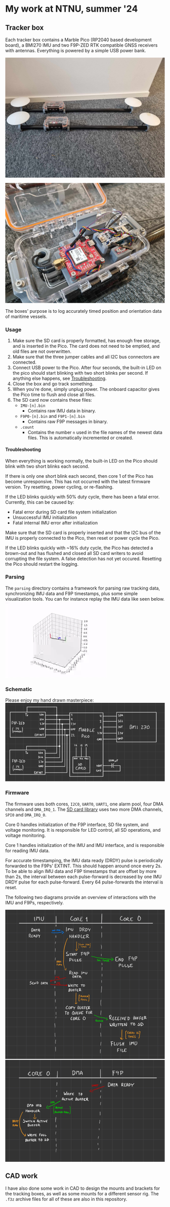  # My work at NTNU, summer '24
 ## Tracker box
Each tracker box contains a Marble Pico (RP2040 based development board), a BMI270 IMU and two F9P-ZED RTK compatible GNSS receivers with antennas. Everything is powered by a simple USB power bank. 

![Overview of tracker box assemblies](readme-media/overview.jpg)

![Internals of tracker box](readme-media/internals.jpg)

The boxes' purpose is to log accurately timed position and orientation data of maritime vessels.

 ### Usage
 1. Make sure the SD card is properly formatted, has enough free storage, and is inserted in the Pico. The card does not need to be emptied, and old files are not overwritten.
 2. Make sure that the three jumper cables and all I2C bus connectors are connected.
 3. Connect USB power to the Pico. After four seconds, the built-in LED on the pico should start blinking with two short blinks per second. If anything else happens, see [Troubleshooting](#Troubleshooting).
 4. Close the box and go track something.
 5. When you're done, simply unplug power. The onboard capacitor gives the Pico time to flush and close all files.
 6. The SD card now contains these files:
    - `IMU-[n].bin`
      - Contains raw IMU data in binary.
    - `F9P0-[n].bin` and `F9P1-[n].bin`
      - Contains raw F9P messages in binary.
    - `.count`
      - Contains the number `n` used in the file names of the newest data files. This is automatically incremented or created.
    

 #### Troubleshooting
When everything is working normally, the built-in LED on the Pico should blink with two short blinks each second.

If there is only one short blink each second, then core 1 of the Pico has become unresponsive. This has not occurred with the latest firmware version. Try resetting, power cycling, or re-flashing.

If the LED blinks quickly with 50% duty cycle, there has been a fatal error. Currently, this can be caused by:

 - Fatal error during SD card file system initialization
 - Unsuccessful IMU initialization
 - Fatal internal IMU error after initialization

Make sure that the SD card is properly inserted and that the I2C bus of the IMU is properly connected to the Pico, then reset or power cycle the Pico.

If the LED blinks quickly with ~16% duty cycle, the Pico has detected a brown-out and has flushed and closed all SD card writers to avoid corrupting the file system. A false detection has not yet occured. Resetting the Pico should restart the logging.

 ### Parsing
The `parsing` directory contains a framework for parsing raw tracking data, synchronizing IMU data and F9P timestamps, plus some simple visualization tools. You can for instance replay the IMU data like seen below.
![Animation of replayed IMU orientation](readme-media/replay.gif)

 ### Schematic
Please enjoy my hand drawn masterpiece:
![Schematic of Pico, F9Ps and IMU](readme-media/schematic.jpg)

 ### Firmware
The firmware uses both cores, `I2C0`, `UART0`, `UART1`, one alarm pool, four DMA channels and `DMA_IRQ_1`. The [SD card library](https://github.com/carlk3/no-OS-FatFS-SD-SDIO-SPI-RPi-Pico) uses two more DMA channels, `SPI0` and `DMA_IRQ_0`.

Core 0 handles initialization of the F9P interface, SD file system, and voltage monitoring. It is responsible for LED control, all SD operations, and voltage monitoring.

Core 1 handles initialization of the IMU and IMU interface, and is responsible for reading IMU data.

For accurate timestamping, the IMU data ready (DRDY) pulse is periodically forwarded to the F9Ps' EXTINT. This should happen around once every 2s. To be able to align IMU data and F9P timestamps that are offset by more than 2s, the interval between each pulse-forward is decreased by one IMU DRDY pulse for each pulse-forward. Every 64 pulse-forwards the interval is reset.

The following two diagrams provide an overview of interactions with the IMU and F9Ps, respectively.

![IMU diagram](readme-media/IMU-diagram.jpg)
![F9P diagram](readme-media/F9P-diagram.jpg)

 ## CAD work
I have also done some work in CAD to design the mounts and brackets for the tracking boxes, as well as some mounts for a different sensor rig. The `.f3z` archive files for all of these are also in this repository.
